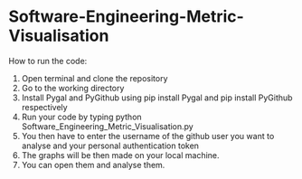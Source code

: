 # Software-Engineering-Metric-Visualisation
How to run the code:
1. Open terminal and clone the repository
2. Go to the working directory
3. Install Pygal and PyGithub using pip install Pygal and pip install PyGithub respectively
4. Run your code by typing python Software_Engineering_Metric_Visualisation.py 
5. You then have to enter the username of the github user you want to analyse and your personal authentication token
6. The graphs will be then made on your local machine.
7. You can open them and analyse them.
